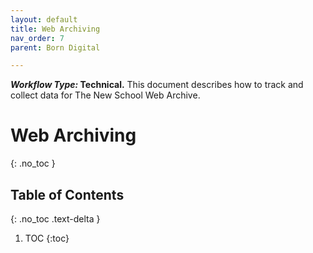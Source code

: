 ```yaml
---
layout: default
title: Web Archiving
nav_order: 7
parent: Born Digital

---
```


**_Workflow Type:_ Technical.** This document describes how to track and collect data for The New School Web Archive.

# Web Archiving
{: .no_toc }

## Table of Contents
{: .no_toc .text-delta }

1. TOC
{:toc}
